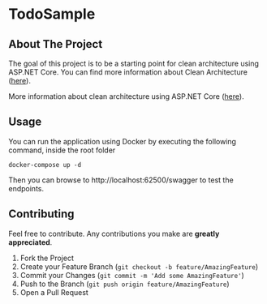 # TodoSample

<!-- ABOUT THE PROJECT -->
## About The Project
The goal of this project is to be a starting point for clean architecture using ASP.NET Core. You can find more information about Clean Architecture ([here](https://8thlight.com/blog/uncle-bob/2012/08/13/the-clean-architecture.html)).

More information about clean architecture using ASP.NET Core ([here](https://docs.microsoft.com/en-us/dotnet/architecture/modern-web-apps-azure/common-web-application-architectures#clean-architecture)).


<!-- USAGE EXAMPLES -->
## Usage
You can run the application using Docker by executing the following command, inside the root folder

`docker-compose up -d`

Then you can browse to http://localhost:62500/swagger to test the endpoints.

<!-- CONTRIBUTING -->
## Contributing

Feel free to contribute. Any contributions you make are **greatly appreciated**.

1. Fork the Project
2. Create your Feature Branch (`git checkout -b feature/AmazingFeature`)
3. Commit your Changes (`git commit -m 'Add some AmazingFeature'`)
4. Push to the Branch (`git push origin feature/AmazingFeature`)
5. Open a Pull Request